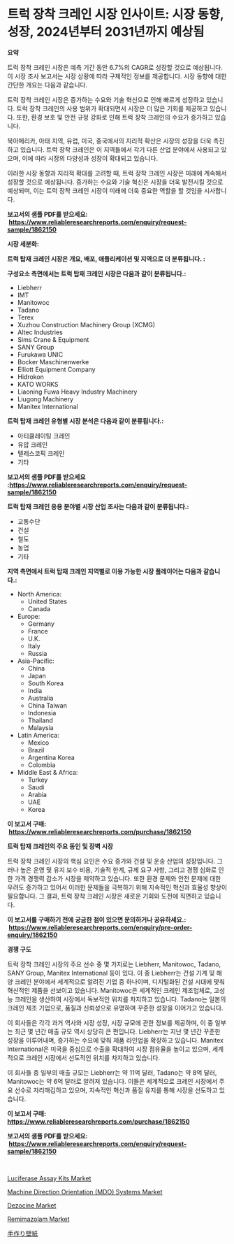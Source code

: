 <p><h1>트럭 장착 크레인 시장 인사이트: 시장 동향, 성장, 2024년부터 2031년까지 예상됨</h1></p><p><strong>요약</strong></p>
<p><p>트럭 장착 크레인 시장은 예측 기간 동안 6.7%의 CAGR로 성장할 것으로 예상됩니다. 이 시장 조사 보고서는 시장 상황에 따라 구체적인 정보를 제공합니다. 시장 동향에 대한 간단한 개요는 다음과 같습니다. </p><p>트럭 장착 크레인 시장은 증가하는 수요와 기술 혁신으로 인해 빠르게 성장하고 있습니다. 트럭 장착 크레인의 사용 범위가 확대되면서 시장은 더 많은 기회를 제공하고 있습니다. 또한, 환경 보호 및 안전 규정 강화로 인해 트럭 장착 크레인의 수요가 증가하고 있습니다. </p><p>북아메리카, 아태 지역, 유럽, 미국, 중국에서의 지리적 확산은 시장의 성장을 더욱 촉진하고 있습니다. 트럭 장착 크레인은 이 지역들에서 각기 다른 산업 분야에서 사용되고 있으며, 이에 따라 시장의 다양성과 성장이 확대되고 있습니다.</p><p>이러한 시장 동향과 지리적 확대를 고려할 때, 트럭 장착 크레인 시장은 미래에 계속해서 성장할 것으로 예상됩니다. 증가하는 수요와 기술 혁신은 시장을 더욱 발전시킬 것으로 예상되며, 이는 트럭 장착 크레인 시장이 미래에 더욱 중요한 역할을 할 것임을 시사합니다.</p></p>
<p><strong>보고서의 샘플 PDF를 받으세요: &nbsp;<a href="https://www.reliableresearchreports.com/enquiry/request-sample/1862150">https://www.reliableresearchreports.com/enquiry/request-sample/1862150</a></strong></p>
<p><strong>시장 세분화:</strong></p>
<p><strong> 트럭 탑재 크레인 시장은 개요, 배포, 애플리케이션 및 지역으로 더 분류됩니다. :</strong></p>
<p><strong>구성요소 측면에서는 트럭 탑재 크레인 시장은 다음과 같이 분류됩니다.:</strong></p>
<p><ul><li>Liebherr</li><li>IMT</li><li>Manitowoc</li><li>Tadano</li><li>Terex</li><li>Xuzhou Construction Machinery Group (XCMG)</li><li>Altec Industries</li><li>Sims Crane & Equipment</li><li>SANY Group</li><li>Furukawa UNIC</li><li>Bocker Maschinenwerke</li><li>Elliott Equipment Company</li><li>Hidrokon</li><li>KATO WORKS</li><li>Liaoning Fuwa Heavy Industry Machinery</li><li>Liugong Machinery</li><li>Manitex International</li></ul></p>
<p><strong> 트럭 탑재 크레인 유형별 시장 분석은 다음과 같이 분류됩니다.:</strong></p>
<p><ul><li>아티큘레이팅 크레인</li><li>유압 크레인</li><li>텔레스코픽 크레인</li><li>기타</li></ul></p>
<p><strong>보고서의 샘플 PDF를 받으세요 :<a href="https://www.reliableresearchreports.com/enquiry/request-sample/1862150">https://www.reliableresearchreports.com/enquiry/request-sample/1862150</a></strong></p>
<p><strong> 트럭 탑재 크레인 응용 분야별 시장 산업 조사는 다음과 같이 분류됩니다.:</strong></p>
<p><ul><li>교통수단</li><li>건설</li><li>철도</li><li>농업</li><li>기타</li></ul></p>
<p><strong>지역 측면에서 트럭 탑재 크레인 지역별로 이용 가능한 시장 플레이어는 다음과 같습니다.:</strong></p>
<p><ul>
    <li>
        North America:
        <ul>
            <li>United States</li>
            <li>Canada</li>
        </ul>
    </li>
    <li>
        Europe:
        <ul>
            <li>Germany</li>
            <li>France</li>
            <li>U.K.</li>
            <li>Italy</li>
            <li>Russia</li>
        </ul>
    </li>
    <li>
        Asia-Pacific:
        <ul>
            <li>China</li>
            <li>Japan</li>
            <li>South Korea</li>
            <li>India</li>
            <li>Australia</li>
            <li>China Taiwan</li>
            <li>Indonesia</li>
            <li>Thailand</li>
            <li>Malaysia</li>
        </ul>
    </li>
    <li>
        Latin America:
        <ul>
            <li>Mexico</li>
            <li>Brazil</li>
            <li>Argentina Korea</li>
            <li>Colombia</li>
        </ul>
    </li>
    <li>
        Middle East & Africa:
        <ul>
            <li>Turkey</li>
            <li>Saudi</li>
            <li>Arabia</li>
            <li>UAE</li>
            <li>Korea</li>
        </ul>
    </li>
    </ul></p>
<p><strong>이 보고서 구매: &nbsp;<a href="https://www.reliableresearchreports.com/purchase/1862150">https://www.reliableresearchreports.com/purchase/1862150</a></strong></p>
<p><strong>트럭 탑재 크레인의 주요 동인 및 장벽 시장</strong></p>
<p><p>트럭 장착 크레인 시장의 핵심 요인은 수요 증가와 건설 및 운송 산업의 성장입니다. 그러나 높은 운영 및 유지 보수 비용, 기술적 한계, 규제 요구 사항, 그리고 경쟁 심화로 인한 가격 경쟁력 감소가 시장을 제약하고 있습니다. 또한 환경 문제와 안전 문제에 대한 우려도 증가하고 있어서 이러한 문제들을 극복하기 위해 지속적인 혁신과 효율성 향상이 필요합니다. 그 결과, 트럭 장착 크레인 시장은 새로운 기회와 도전에 직면하고 있습니다.</p></p>
<p><strong>이 보고서를 구매하기 전에 궁금한 점이 있으면 문의하거나 공유하세요.: &nbsp;<a href="https://www.reliableresearchreports.com/enquiry/pre-order-enquiry/1862150">https://www.reliableresearchreports.com/enquiry/pre-order-enquiry/1862150</a></strong></p>
<p><strong>경쟁 구도</strong></p>
<p><p>트럭 장착 크레인 시장의 주요 선수 중 몇 가지로는 Liebherr, Manitowoc, Tadano, SANY Group, Manitex International 등이 있다. 이 중 Liebherr는 건설 기계 및 해양 크레인 분야에서 세계적으로 알려진 기업 중 하나이며, 디지털화된 건설 시대에 맞춰 혁신적인 제품을 선보이고 있습니다. Manitowoc은 세계적인 크레인 제조업체로, 고성능 크레인을 생산하여 시장에서 독보적인 위치를 차지하고 있습니다. Tadano는 일본의 크레인 제조 기업으로, 품질과 신뢰성으로 유명하며 꾸준한 성장을 이어가고 있습니다.</p><p>이 회사들은 각각 과거 역사와 시장 성장, 시장 규모에 관한 정보를 제공하며, 이 중 일부는 최근 몇 년간 매출 규모 역시 상당히 큰 편입니다. Liebherr는 지난 몇 년간 꾸준한 성장을 이루어내며, 증가하는 수요에 맞춰 제품 라인업을 확장하고 있습니다. Manitex International은 미국을 중심으로 수출을 확대하여 시장 점유율을 높이고 있으며, 세계적으로 크레인 시장에서 선도적인 위치를 차지하고 있습니다.</p><p>이 회사들 중 일부의 매출 규모는 Liebherr는 약 11억 달러, Tadano는 약 8억 달러, Manitowoc는 약 6억 달러로 알려져 있습니다. 이들은 세계적으로 크레인 시장에서 주요 선수로 자리매김하고 있으며, 지속적인 혁신과 품질 유지를 통해 시장을 선도하고 있습니다.</p></p>
<p><strong>이 보고서 구매: &nbsp; <a href="https://www.reliableresearchreports.com/purchase/1862150">https://www.reliableresearchreports.com/purchase/1862150</a></strong></p>
<p><strong>보고서의 샘플 PDF를 받으세요: &nbsp;<a href="https://www.reliableresearchreports.com/enquiry/request-sample/1862150">https://www.reliableresearchreports.com/enquiry/request-sample/1862150</a></strong><strong></strong></p>
<p>&nbsp;</p>
<p><p><a href="https://view.publitas.com/reportprime-1/luciferase-assay-kits-market-size-growth-outlook-from-2023-to-2030-projecting-at-markets-trends-analysis-by-application-regional-outlook-and-revenue/">Luciferase Assay Kits Market</a></p><p><a href="https://cautious-neon-760.notion.site/Machine-Direction-Orientation-MDO-Systems-Market-Analysis-and-Market-Size-Global-Industry-Overvie-359a9fd37fcd49698905c32028cd06b7">Machine Direction Orientation (MDO) Systems Market</a></p><p><a href="https://issuu.com/reportprime-2/docs/dezocine-market-size-2030.pptx">Dezocine Market</a></p><p><a href="https://issuu.com/reportprime-2/docs/remimazolam-market-size-2030.pptx">Remimazolam Market</a></p><p><a href="https://github.com/oqoeusbvpadwjs08/Market-Research-Report-List-1/blob/main/2032321191935.md">手作り壁紙</a></p></p>